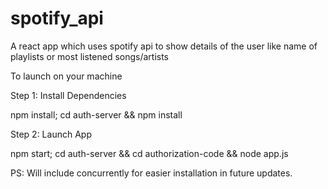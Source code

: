 # spotify_api
A react app which uses spotify api to show details of the user like name of playlists or most listened songs/artists

To launch on your machine

Step 1: Install Dependencies

npm install; 
cd auth-server && npm install

Step 2: Launch App

npm start; 
cd auth-server && cd authorization-code && node app.js

PS: Will include concurrently for easier installation in future updates.
